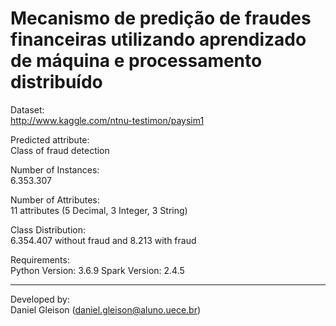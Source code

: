 # Mecanismo de predição de fraudes financeiras utilizando aprendizado de máquina e processamento distribuído

Dataset:\
http://www.kaggle.com/ntnu-testimon/paysim1

Predicted attribute:\
Class of fraud detection

Number of Instances:\
6.353.307

Number of Attributes:\
11 attributes (5 Decimal, 3 Integer, 3 String)

Class Distribution:\
6.354.407 without fraud and 8.213 with fraud

Requirements:\
Python Version: 3.6.9
Spark Version: 2.4.5

---
Developed by:\
Daniel Gleison (daniel.gleison@aluno.uece.br)
